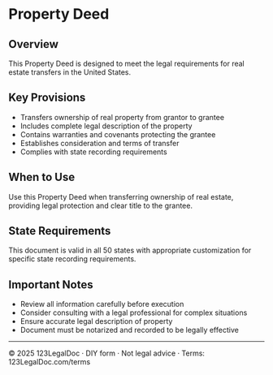 # Property Deed

## Overview
This Property Deed is designed to meet the legal requirements for real estate transfers in the United States.

## Key Provisions
- Transfers ownership of real property from grantor to grantee
- Includes complete legal description of the property
- Contains warranties and covenants protecting the grantee
- Establishes consideration and terms of transfer
- Complies with state recording requirements

## When to Use
Use this Property Deed when transferring ownership of real estate, providing legal protection and clear title to the grantee.

## State Requirements
This document is valid in all 50 states with appropriate customization for specific state recording requirements.

## Important Notes
- Review all information carefully before execution
- Consider consulting with a legal professional for complex situations
- Ensure accurate legal description of property
- Document must be notarized and recorded to be legally effective

---
© 2025 123LegalDoc · DIY form · Not legal advice · Terms: 123LegalDoc.com/terms
